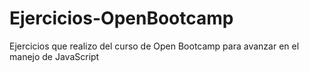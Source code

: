 # Ejercicios-OpenBootcamp
Ejercicios que realizo del curso de Open Bootcamp para avanzar en el manejo de JavaScript
